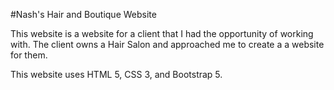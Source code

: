 #Nash's Hair and Boutique Website

This website is a website for a client that I had the opportunity of working with. The client owns a Hair Salon and approached me to create a a website for them.

This website uses HTML 5, CSS 3, and Bootstrap 5. 

